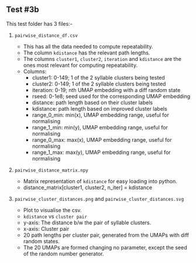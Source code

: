 ## Test #3b




This test folder has 3 files:-
1. `pairwise_distance_df.csv`
	- This has all the data needed to compute repeatability.
	- The column `kdistance` has the relevant path lengths.
	- The columns `cluster1`, `cluster2`, `iteration` and `kdistance` are the ones most relevant for computing repeatability.
	- Columns:
		- cluster1: 0-149; 1 of the 2 syllable clusters being tested
		- cluster2: 0-149; 1 of the 2 syllable clusters being tested
		- iteration: 0-19; nth UMAP embedding with a diff random state
		- rseed: 0-1e8; seed used for the corresponding UMAP embedding
		- distance: path length based on their cluster labels
		- kdistance: path length based on improved cluster labels
		- range_0_min: min(x), UMAP embedding range, useful for normalising
		- range_1_min: min(y), UMAP embedding range, useful for normalising
		- range_0_max: max(x), UMAP embedding range, useful for normalising
		- range_1_max: max(y), UMAP embedding range, useful for normalising



2. `pairwise_distance_matrix.npy`

	- Matrix representation of `kdistance` for easy loading into python.
	- distance_matrix[cluster1, cluster2, n_iter] = kdistance




3. `pairwise_cluster_distances.png` and `pairwise_cluster_distances.svg`

	- Plot to visualise the csv.
	- `kdistance` vs `cluster pair`
	- y-axis: The distance b/w the pair of syllable clusters.
	- x-axis: Cluster pair
	- 20 path lengths per cluster pair, generated from the UMAPs with diff random states.
	- The 20 UMAPs are formed changing no parameter, except the seed of the random number generator.
	